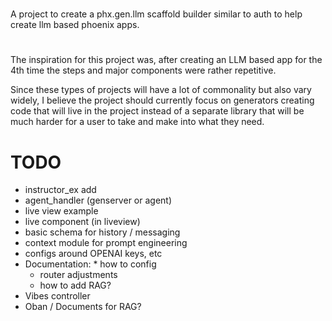 #

A project to create a phx.gen.llm scaffold builder similar to auth to help create llm based phoenix apps.

#

The inspiration for this project was, after creating an LLM based app for the 4th time the steps and major components were rather repetitive. 

Since these types of projects will have a lot of commonality but also vary widely, I believe the project should currently focus on generators creating code that will live in the project instead of a separate library that will be much harder for a user to take and make into what they need.


# TODO

* instructor_ex add
* agent_handler (genserver or agent)
* live view example
* live component (in liveview)
* basic schema for history / messaging
* context module for prompt engineering
* configs around OPENAI keys, etc
* Documentation:
        * how to config
	* router adjustments	
	* how to add RAG?
* Vibes controller
* Oban / Documents for RAG?
